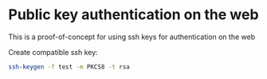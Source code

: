 # Public key authentication on the web

This is a proof-of-concept for using ssh keys for authentication on the web

Create compatible ssh key:
```bash
ssh-keygen -f test -m PKCS8 -t rsa
```
